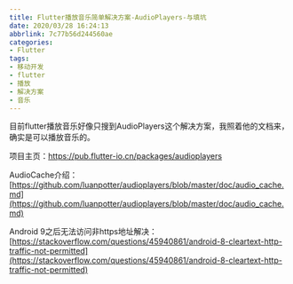```yaml
---
title: Flutter播放音乐简单解决方案-AudioPlayers-与填坑
date: 2020/03/28 16:24:13
abbrlink: 7c77b56d244560ae
categories:
- Flutter
tags:
- 移动开发
- flutter
- 播放
- 解决方案
- 音乐
---
```

目前flutter播放音乐好像只搜到AudioPlayers这个解决方案，我照着他的文档来，确实是可以播放音乐的。

项目主页：https://pub.flutter-io.cn/packages/audioplayers

AudioCache介绍：[https://github.com/luanpotter/audioplayers/blob/master/doc/audio_cache.md](https://github.com/luanpotter/audioplayers/blob/master/doc/audio_cache.md)


Android 9之后无法访问非https地址解决：[https://stackoverflow.com/questions/45940861/android-8-cleartext-http-traffic-not-permitted](https://stackoverflow.com/questions/45940861/android-8-cleartext-http-traffic-not-permitted)
